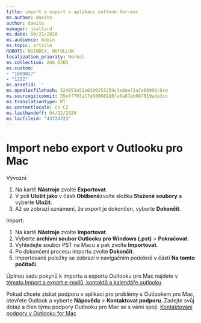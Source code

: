 ```yaml
---
title: import a export v aplikaci outlook-for-mac
ms.author: daeite
author: daeite
manager: joallard
ms.date: 04/21/2020
ms.audience: Admin
ms.topic: article
ROBOTS: NOINDEX, NOFOLLOW
localization_priority: Normal
ms.collection: Adm_O365
ms.custom:
- "1800027"
- "1222"
ms.assetid: ''
ms.openlocfilehash: 524053a53a8390253259c3edae71a7a60995c8ce
ms.sourcegitcommit: 55eff703a17e500681d8fa6a87eb067019ade3cc
ms.translationtype: MT
ms.contentlocale: cs-CZ
ms.lasthandoff: 04/22/2020
ms.locfileid: "43724723"
---
```

# <a name="importexport-in-outlook-for-mac"></a>Import nebo export v Outlooku pro Mac 

Vývozní:
1. Na kartě **Nástroje** zvolte **Exportovat**.
2. V poli **Uložit jako** v části **Oblíbené**zvolte složku **Stažené soubory** a vyberte **Uložit**.
3. Až se zobrazí oznámení, že export je dokončen, vyberte **Dokončit**.

Import:
1. Na kartě **Nástroje** zvolte **Importovat**.
2. Vyberte **archivní soubor Outlooku pro Windows (.pst)** > **Pokračovat**.
3. Vyhledejte soubor PST na Macu a pak zvolte **Importovat**.
4. Po dokončení procesu importu zvolte **Dokončit**.
5. Importované položky se zobrazí v navigačním podokně v části **Na tomto počítači**.

Úplnou sadu pokynů k importu a exportu Outlooku pro Mac najdete v [tématu Import a export e-mailů, kontaktů a kalendáře outlooku](https://support.office.com/article/92577192-3881-4502-b79d-c3bbada6c8ef#ID0EAACAAA=Mac). 

Pokud chcete získat podporu v aplikaci pro problémy s Outlookem pro Mac, otevřete Outlook a vyberte **Nápověda** > **Kontaktovat podporu**. Zadejte svůj dotaz a člen týmu podpory Outlooku pro Mac se s vámi spojí. [Kontaktování podpory v Outlooku for Mac](https://go.microsoft.com/fwlink/?linkid=2002400&clcid=0x409)